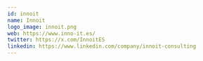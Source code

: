 ```yaml
---
id: innoit
name: Innoit
logo_image: innoit.png
web: https://www.inno-it.es/
twitter: https://x.com/InnoitES
linkedin: https://www.linkedin.com/company/innoit-consulting
---
```

